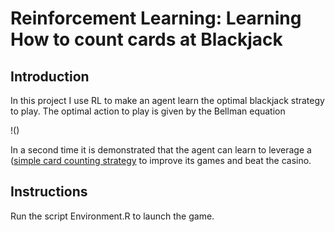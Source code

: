 # Reinforcement Learning: Learning How to count cards at Blackjack

## Introduction

In this project I use RL to make an agent learn the optimal blackjack strategy to play.
The optimal action to play is given by the Bellman equation

!([](formula.PNG))

In a second time it is demonstrated that the agent can learn to leverage a ([simple card counting strategy](https://www.blackjack.org/blackjack-strategies/hi-lo-count/#:~:text=The%20Hi%2DLo%20Count%20strategy,(cards%202%2D6).)
 to improve its games and beat the casino.

## Instructions

Run the script Environment.R to launch the game.
